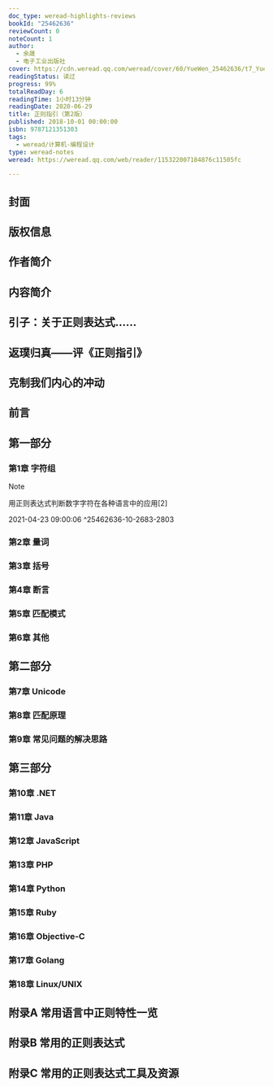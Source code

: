 ```yaml
---
doc_type: weread-highlights-reviews
bookId: "25462636"
reviewCount: 0
noteCount: 1
author:
  - 余晟
  - 电子工业出版社
cover: https://cdn.weread.qq.com/weread/cover/60/YueWen_25462636/t7_YueWen_25462636.jpg
readingStatus: 读过
progress: 99%
totalReadDay: 6
readingTime: 1小时13分钟
readingDate: 2020-06-29
title: 正则指引（第2版）
published: 2018-10-01 00:00:00
isbn: 9787121351303
tags:
  - weread/计算机-编程设计
type: weread-notes
weread: https://weread.qq.com/web/reader/115322007184876c11505fc

---
```



## 封面

## 版权信息

## 作者简介

## 内容简介

## 引子：关于正则表达式……

## 返璞归真——评《正则指引》

## 克制我们内心的冲动

## 前言

## 第一部分

### 第1章 字符组

> [!NOTE] 
> 用正则表达式判断数字字符在各种语言中的应用[2]
> 
> 2021-04-23 09:00:06 ^25462636-10-2683-2803

### 第2章 量词

### 第3章 括号

### 第4章 断言

### 第5章 匹配模式

### 第6章 其他

## 第二部分

### 第7章 Unicode

### 第8章 匹配原理

### 第9章 常见问题的解决思路

## 第三部分

### 第10章 .NET

### 第11章 Java

### 第12章 JavaScript

### 第13章 PHP

### 第14章 Python

### 第15章 Ruby

### 第16章 Objective-C

### 第17章 Golang

### 第18章 Linux/UNIX

## 附录A 常用语言中正则特性一览

## 附录B 常用的正则表达式

## 附录C 常用的正则表达式工具及资源

